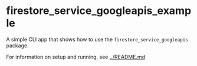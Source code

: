 # firestore_service_googleapis_example

A simple CLI app that shows how to use the `firestore_service_googleapis` package.

For information on setup and running, see [../README.md](../README.md)
